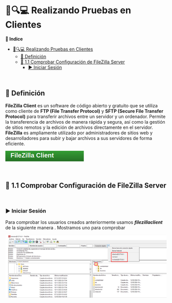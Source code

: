 # 🧪🔍💻 Realizando Pruebas en Clientes 

**📑 Indice**

- [🧪🔍💻 Realizando Pruebas en Clientes](#-realizando-pruebas-en-clientes)
  - [📝 Definición](#-definición)
  - [🔧 1.1 Comprobar Configuración de FileZilla Server](#-11-comprobar-configuración-de-filezilla-server)
    - [▶️ Iniciar Sesión](#️-iniciar-sesión)

<br>

## 📝 Definición

**FileZilla Client** es un software de código abierto y gratuito que se utiliza como cliente de **FTP (File Transfer Protocol)** y **SFTP (Secure File Transfer Protocol)** para transferir archivos entre un servidor y un ordenador. Permite la transferencia de archivos de manera rápida y segura, así como la gestión de sitios remotos y la edición de archivos directamente en el servidor. **FileZilla** es ampliamente utilizado por administradores de sitios web y desarrolladores para subir y bajar archivos a sus servidores de forma eficiente.

![Logo Filezilla Client](./img/filezillaclient/logo_filezilla_client.png)

<br>

## 🔧 1.1 Comprobar Configuración de FileZilla Server
<br>

### ▶️ Iniciar Sesión

Para comprobar los usuarios creados anteriormente usamos ***filezillaclient*** de la siguiente manera . Mostramos uno para comprobar 

![Iniciar Sesión Creados](./img/filezillaclient/1_iniciar_sesion_usuarios.png)